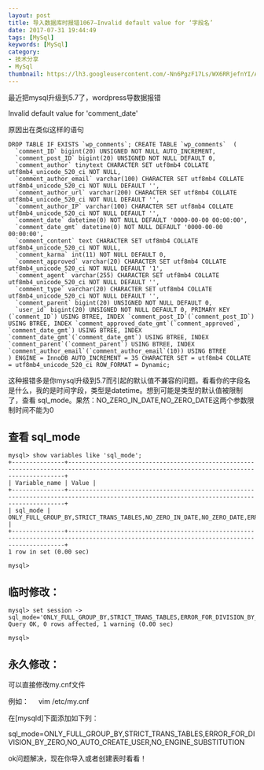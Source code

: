 ```yaml
---
layout: post
title: 导入数据库时报错1067–Invalid default value for ‘字段名’
date: 2017-07-31 19:44:49
tags: [MySql]
keywords: [MySql]
category: 
- 技术分享
- MySql
thumbnail: https://lh3.googleusercontent.com/-Nn6PgzF17Ls/WX6RRjefnYI/AAAAAAAADIU/Z6yZQdREfYgewhfbPXWf3PtGjTod9CD-ACHMYCw/s0/2017-07-31_11-09-08.png
---
```

<!--excerpt-->

最近把mysql升级到5.7了，wordpress导数据报错

Invalid default value for 'comment_date'

原因出在类似这样的语句

```
DROP TABLE IF EXISTS `wp_comments`; CREATE TABLE `wp_comments`  (
  `comment_ID` bigint(20) UNSIGNED NOT NULL AUTO_INCREMENT,
  `comment_post_ID` bigint(20) UNSIGNED NOT NULL DEFAULT 0,
  `comment_author` tinytext CHARACTER SET utf8mb4 COLLATE utf8mb4_unicode_520_ci NOT NULL,
  `comment_author_email` varchar(100) CHARACTER SET utf8mb4 COLLATE utf8mb4_unicode_520_ci NOT NULL DEFAULT '',
  `comment_author_url` varchar(200) CHARACTER SET utf8mb4 COLLATE utf8mb4_unicode_520_ci NOT NULL DEFAULT '',
  `comment_author_IP` varchar(100) CHARACTER SET utf8mb4 COLLATE utf8mb4_unicode_520_ci NOT NULL DEFAULT '',
  `comment_date` datetime(0) NOT NULL DEFAULT '0000-00-00 00:00:00',
  `comment_date_gmt` datetime(0) NOT NULL DEFAULT '0000-00-00 00:00:00',
  `comment_content` text CHARACTER SET utf8mb4 COLLATE utf8mb4_unicode_520_ci NOT NULL,
  `comment_karma` int(11) NOT NULL DEFAULT 0,
  `comment_approved` varchar(20) CHARACTER SET utf8mb4 COLLATE utf8mb4_unicode_520_ci NOT NULL DEFAULT '1',
  `comment_agent` varchar(255) CHARACTER SET utf8mb4 COLLATE utf8mb4_unicode_520_ci NOT NULL DEFAULT '',
  `comment_type` varchar(20) CHARACTER SET utf8mb4 COLLATE utf8mb4_unicode_520_ci NOT NULL DEFAULT '',
  `comment_parent` bigint(20) UNSIGNED NOT NULL DEFAULT 0,
  `user_id` bigint(20) UNSIGNED NOT NULL DEFAULT 0, PRIMARY KEY (`comment_ID`) USING BTREE, INDEX `comment_post_ID`(`comment_post_ID`) USING BTREE, INDEX `comment_approved_date_gmt`(`comment_approved`, `comment_date_gmt`) USING BTREE, INDEX `comment_date_gmt`(`comment_date_gmt`) USING BTREE, INDEX `comment_parent`(`comment_parent`) USING BTREE, INDEX `comment_author_email`(`comment_author_email`(10)) USING BTREE
) ENGINE = InnoDB AUTO_INCREMENT = 35 CHARACTER SET = utf8mb4 COLLATE = utf8mb4_unicode_520_ci ROW_FORMAT = Dynamic;
```

这种报错多是你mysql升级到5.7而引起的默认值不兼容的问题。看看你的字段名是什么，我的是时间字段，类型是datetime。想到可能是类型的默认值被限制了，查看 sql_mode。果然：NO_ZERO_IN_DATE,NO_ZERO_DATE这两个参数限制时间不能为0

## 查看 sql_mode

```
mysql> show variables like 'sql_mode'; 
+---------------+-------------------------------------------------------------------------------------------------------------------------------------------+
| Variable_name | Value |
+---------------+-------------------------------------------------------------------------------------------------------------------------------------------+
| sql_mode | ONLY_FULL_GROUP_BY,STRICT_TRANS_TABLES,NO_ZERO_IN_DATE,NO_ZERO_DATE,ERROR_FOR_DIVISION_BY_ZERO,NO_AUTO_CREATE_USER,NO_ENGINE_SUBSTITUTION |
+---------------+-------------------------------------------------------------------------------------------------------------------------------------------+
1 row in set (0.00 sec)

mysql>
```

## 临时修改：

```
mysql> set session -> sql_mode='ONLY_FULL_GROUP_BY,STRICT_TRANS_TABLES,ERROR_FOR_DIVISION_BY_ZERO,NO_AUTO_CREATE_USER,NO_ENGINE_SUBSTITUTION';
Query OK, 0 rows affected, 1 warning (0.00 sec)

mysql>
```

## 永久修改：

可以直接修改my.cnf文件

例如：     vim /etc/my.cnf

在[mysqld]下面添加如下列：

sql_mode=ONLY_FULL_GROUP_BY,STRICT_TRANS_TABLES,ERROR_FOR_DIVISION_BY_ZERO,NO_AUTO_CREATE_USER,NO_ENGINE_SUBSTITUTION

ok问题解决，现在你导入或者创建表时看看！

